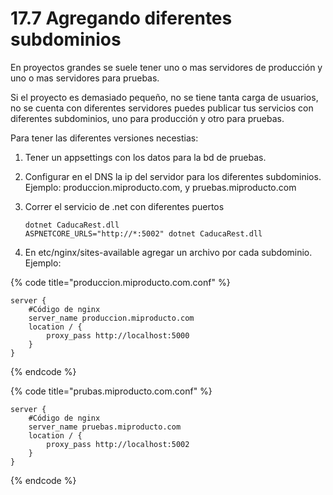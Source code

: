# 17.7 Agregando diferentes subdominios

En proyectos grandes se suele tener uno o mas servidores de producción y uno o mas servidores para pruebas.&#x20;

Si el proyecto es demasiado pequeño, no se tiene tanta carga de usuarios, no se cuenta con diferentes servidores puedes publicar tus servicios con diferentes subdominios, uno para producción y otro para pruebas.

Para tener las diferentes versiones necestias:

1. Tener un appsettings con los datos para la bd de pruebas.
2. Configurar en el DNS la ip del servidor para los diferentes subdominios. Ejemplo: produccion.miproducto.com, y pruebas.miproducto.com
3.  Correr el servicio de .net con diferentes puertos&#x20;

    ```
    dotnet CaducaRest.dll
    ASPNETCORE_URLS="http://*:5002" dotnet CaducaRest.dll
    ```
4. En etc/nginx/sites-available agregar un archivo por cada subdominio.\
   Ejemplo:

{% code title="produccion.miproducto.com.conf" %}
```
server {
    #Código de nginx
    server_name produccion.miproducto.com
    location / {
        proxy_pass http://localhost:5000
    }
}
```
{% endcode %}

{% code title="prubas.miproducto.com.conf" %}
```
server {
    #Código de nginx
    server_name pruebas.miproducto.com
    location / {
        proxy_pass http://localhost:5002
    }
}
```
{% endcode %}
